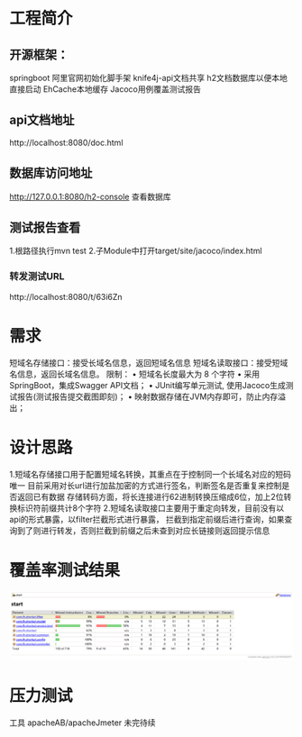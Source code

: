 # 工程简介

## 开源框架：
springboot 阿里官网初始化脚手架
knife4j-api文档共享
h2文档数据库以便本地直接启动
EhCache本地缓存
Jacoco用例覆盖测试报告


## api文档地址
http://localhost:8080/doc.html
## 数据库访问地址
http://127.0.0.1:8080/h2-console 查看数据库
## 测试报告查看
1.根路径执行mvn test
2.子Module中打开target/site/jacoco/index.html
### 转发测试URL 
http://localhost:8080/t/63i6Zn

# 需求
短域名存储接口：接受长域名信息，返回短域名信息
短域名读取接口：接受短域名信息，返回长域名信息。
限制：
•	短域名长度最大为 8 个字符
•	采用SpringBoot，集成Swagger API文档；
•	JUnit编写单元测试, 使用Jacoco生成测试报告(测试报告提交截图即刻)；
•	映射数据存储在JVM内存即可，防止内存溢出；

# 设计思路
1.短域名存储接口用于配置短域名转换，其重点在于控制同一个长域名对应的短码唯一
目前采用对长url进行加盐加密的方式进行签名，判断签名是否重复来控制是否返回已有数据
存储转码方面，将长连接进行62进制转换压缩成6位，加上2位转换标识符前缀共计8个字符
2.短域名读取接口主要用于重定向转发，目前没有以api的形式暴露，以filter拦截形式进行暴露，
拦截到指定前缀后进行查询，如果查询到了则进行转发，否则拦截到前缀之后未查到对应长链接则返回提示信息

# 覆盖率测试结果
![avatar](element/pic/jcoco.png)

# 压力测试
工具 apacheAB/apacheJmeter 未完待续


